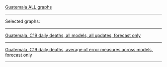 [Guatemala ALL graphs](https://github.com/pourmalek/CovidLongitudinalResults/blob/main/results/countries/Guatemala/graph%2000%20Guatemala%20ALL%20graphs.pdf)

***

Selected graphs:

***

[Guatemala, C19 daily deaths, all models, all updates, forecast only]()


***

[Guatemala, C19 daily deaths, average of error measures across models, forecast only]()


***
